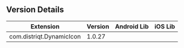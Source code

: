 ## Version Details

| Extension | Version | Android Lib | iOS Lib |
| --- | --- | --- | --- |
| com.distriqt.DynamicIcon | 1.0.27 |  |  |
